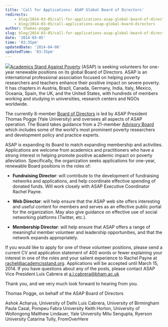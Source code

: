 ```yaml
---
title: 'Call for Applications: ASAP Global Board of Directors'
redirects:
    - blog/2014-03-05/call-for-applications-asap-global-board-of-directors
    - blog/2014-03-05/call-applications-asap-global-board-directors
author: thomas-pogge
slug: blog/2014-03-05/call-for-applications-asap-global-board-of-directors
date: '2014-03-05'
time: '03:35pm'
updatedDate: '2014-04-06'
updatedTime: '03:35pm'
---
```

![](/images/uploads/join-the-board-1-1024x768.jpg)[Academics Stand Against Poverty](http://academicsstand.org/) (ASAP) is seeking volunteers for one-year renewable positions on its global Board of Directors. ASAP is an international professional association focused on helping poverty researchers and teachers enhance their positive impact on severe poverty. It has chapters in Austria, Brazil, Canada, Germany, India, Italy, Mexico, Oceania, Spain, the UK, and the United States, with hundreds of members working and studying in universities, research centers and NGOs worldwide.

The currently 8-member [Board of Directors](http://academicsstand.org/about/people/board-of-directors/) is led by ASAP President Thomas Pogge (Yale University) and oversees all aspects of ASAP operation. The Board takes guidance from a 21-member [Advisory Board](http://academicsstand.org/about/people/advisory-board/) which includes some of the world's most prominent poverty researchers and development policy and practice experts.

ASAP is expanding its Board to match expanding membership and activities. Applications are welcome from academics and practitioners who have a strong interest in helping promote positive academic impact on poverty alleviation. Specifically, the organization seeks applications for one-year, renewable Board positions in the roles of:

*   **Fundraising Director**: will contribute to the development of fundraising networks and applications, and help coordinate effective spending of donated funds. Will work closely with ASAP Executive Coordinator Rachel Payne.

*   **Web Director**: will help ensure that the ASAP web site offers interesting and useful content for members and serves as an effective public portal for the organization. May also give guidance on effective use of social networking platforms (Twitter, etc.).
*   **Membership Director**: will help ensure that ASAP offers a range of meaningful member volunteer and leadership opportunities, and that the network expands appropriately.

If you would like to apply for one of these volunteer positions, please send a current CV and application statement of 400 words or fewer explaining your interest in one of the roles and your salient experience to Rachel Payne at rachel@academcisstand.org. Applications will be accepted until March 15, 2014\. If you have questions about any of the posts, please contact ASAP Vice President Luis Cabrera at a.l.cabrera@bham.ac.uk

Thank you, and we very much look forward to hearing from you.

Thomas Pogge, on behalf of the ASAP Board of Directors

Ashok Acharya, University of Delhi
 Luis Cabrera, University of Birmingham
 Paula Casal, Pompeu Fabra University
 Keith Horton, University of Wollongong
 Matthew Lindauer, Yale University
 Mitu Sengupta, Ryerson University
 Catarina Tully, FromOverHere